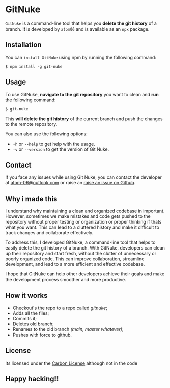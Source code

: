# GitNuke

`GitNuke` is a command-line tool that helps you **delete the git history** of a branch. It is developed by `atom06` and is available as an `npx` package.

## Installation

You can `install GitNuke` using npm by running the following command:
```
$ npm install -g git-nuke
```

## Usage

To use GitNuke, **navigate to the git repository** you want to clean and **run** the following command:
```
$ git-nuke
```

This **will delete the git history** of the current branch and push the changes to the remote repository.

You can also use the following options:

- `-h` or `--help` to get help with the usage.
- `-v` or `--version` to get the version of Git Nuke.

## Contact

If you face any issues while using Git Nuke, you can contact the developer at [atom-06@outlook.com](mailto:atom-06@outlook.com) or raise an [raise an issue on Github](https://github.com/atom06/git-nuke/issues).

## Why i made this

I understand why maintaining a clean and organized codebase in important. However, sometimes we make mistakes and code gets pushed to the repository without proper testing or organization or proper thinking if thats what you want. This can lead to a cluttered history and make it difficult to track changes and collaborate effectively.

To address this, I developed GitNuke, a command-line tool that helps to easily delete the git history of a branch. With GitNuke, developers can clean up their repository and start fresh, without the clutter of unnecessary or poorly organized code. This can improve collaboration, streamline development, and lead to a more efficient and effective codebase.

I hope that GitNuke can help other developers achieve their goals and make the development process smoother and more productive.

## How it works
- Checkout's the repo to a repo called _gitnuke_;
- Adds all the files;
- Commits it;
- Deletes old branch;
- Renames to the old branch _(main, master whatever)_;
- Pushes with force to github.

## License

Its licensed under the [Carbon License](https://gist.github.com/atom06/6d520406e0d1d7612f29d31517888d90) although not in the code

## Happy hacking!!